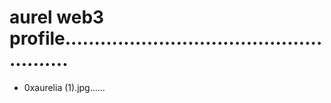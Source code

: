 # aurel web3 profile......................................................
- 0xaurelia (1).jpg......
